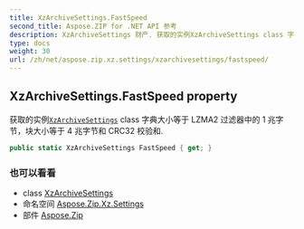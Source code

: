 ```yaml
---
title: XzArchiveSettings.FastSpeed
second_title: Aspose.ZIP for .NET API 参考
description: XzArchiveSettings 财产. 获取的实例XzArchiveSettings class 字典大小等于 LZMA2 过滤器中的 1 兆字节块大小等于 4 兆字节和 CRC32 校验和.
type: docs
weight: 30
url: /zh/net/aspose.zip.xz.settings/xzarchivesettings/fastspeed/
---
```

## XzArchiveSettings.FastSpeed property

获取的实例[`XzArchiveSettings`](../) class 字典大小等于 LZMA2 过滤器中的 1 兆字节，块大小等于 4 兆字节和 CRC32 校验和.

```csharp
public static XzArchiveSettings FastSpeed { get; }
```

### 也可以看看

* class [XzArchiveSettings](../)
* 命名空间 [Aspose.Zip.Xz.Settings](../../xzarchivesettings/)
* 部件 [Aspose.Zip](../../../)


